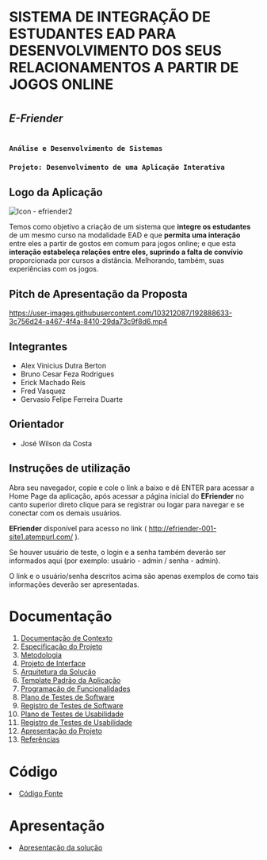 # SISTEMA DE INTEGRAÇÃO DE ESTUDANTES EAD PARA DESENVOLVIMENTO DOS SEUS RELACIONAMENTOS A PARTIR DE JOGOS ONLINE 
#
##  ***E-Friender***
#
### `Análise e Desenvolvimento de Sistemas`

### `Projeto: Desenvolvimento de uma Aplicação Interativa`

## Logo da Aplicação
![Icon - efriender2](https://user-images.githubusercontent.com/103212087/192889701-02a00a31-45a2-482a-9830-55dc72720288.png)


Temos como objetivo a criação de um sistema que **integre os estudantes** de um mesmo curso na modalidade EAD e que **permita uma interação** entre eles a partir de gostos em comum para jogos online; e que esta **interação estabeleça relações entre eles, suprindo a falta de convívio** proporcionada por cursos a distância. Melhorando, também, suas experiências com os jogos.


## Pitch de Apresentação da Proposta
https://user-images.githubusercontent.com/103212087/192888633-3c756d24-a467-4f4a-8410-29da73c9f8d6.mp4



## Integrantes

* Alex Vinicius Dutra Berton
* Bruno Cesar Feza Rodrigues
* Erick Machado Reis
* Fred Vasquez
* Gervasio Felipe Ferreira Duarte

## Orientador

* José Wilson da Costa

## Instruções de utilização

Abra seu navegador, copie e cole o link a baixo e dê ENTER para acessar a Home Page da aplicação, após acessar a página inicial do **EFriender** no canto superior direto clique para se registrar ou logar para navegar e se conectar com os demais usuários.

**EFriender** disponível para acesso no link ( http://efriender-001-site1.atempurl.com/ ).

Se houver usuário de teste, o login e a senha também deverão ser informados aqui (por exemplo: usuário - admin / senha - admin).

O link e o usuário/senha descritos acima são apenas exemplos de como tais informações deverão ser apresentadas.

# Documentação

<ol>
<li><a href="docs/01-Documentação de Contexto.md"> Documentação de Contexto</a></li>
<li><a href="docs/02-Especificação do Projeto.md"> Especificação do Projeto</a></li>
<li><a href="docs/03-Metodologia.md"> Metodologia</a></li>
<li><a href="docs/04-Projeto de Interface.md"> Projeto de Interface</a></li>
<li><a href="docs/05-Arquitetura da Solução.md"> Arquitetura da Solução</a></li>
<li><a href="docs/06-Template Padrão da Aplicação.md"> Template Padrão da Aplicação</a></li>
<li><a href="docs/07-Programação de Funcionalidades.md"> Programação de Funcionalidades</a></li>
<li><a href="docs/08-Plano de Testes de Software.md"> Plano de Testes de Software</a></li>
<li><a href="docs/09-Registro de Testes de Software.md"> Registro de Testes de Software</a></li>
<li><a href="docs/10-Plano de Testes de Usabilidade.md"> Plano de Testes de Usabilidade</a></li>
<li><a href="docs/11-Registro de Testes de Usabilidade.md"> Registro de Testes de Usabilidade</a></li>
<li><a href="docs/12-Apresentação do Projeto.md"> Apresentação do Projeto</a></li>
<li><a href="docs/13-Referências.md"> Referências</a></li>
</ol>

# Código

<li><a href="src/README.md"> Código Fonte</a></li>

# Apresentação

<li><a href="presentation/README.md"> Apresentação da solução</a></li>
